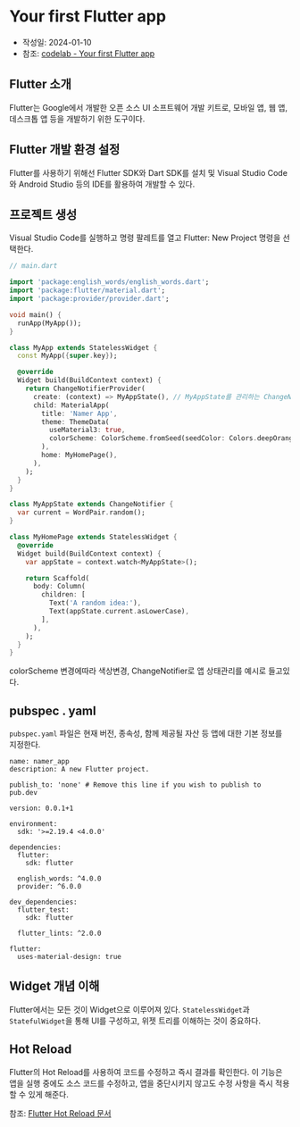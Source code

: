 # Your first Flutter app

- 작성일: 2024-01-10
- 참조: [codelab - Your first Flutter app](https://codelabs.developers.google.com/codelabs/flutter-codelab-first#0)

## Flutter 소개

Flutter는 Google에서 개발한 오픈 소스 UI 소프트웨어 개발 키트로, 모바일 앱, 웹 앱, 데스크톱 앱 등을 개발하기 위한 도구이다.

## Flutter 개발 환경 설정

Flutter를 사용하기 위해선 Flutter SDK와 Dart SDK를 설치 및 Visual Studio Code와 Android Studio 등의 IDE를 활용하여 개발할 수 있다.

## 프로젝트 생성

Visual Studio Code를 실행하고 명령 팔레트를 열고 Flutter: New Project 명령을 선택한다.

```dart
// main.dart

import 'package:english_words/english_words.dart';
import 'package:flutter/material.dart';
import 'package:provider/provider.dart';

void main() {
  runApp(MyApp());
}

class MyApp extends StatelessWidget {
  const MyApp({super.key});

  @override
  Widget build(BuildContext context) {
    return ChangeNotifierProvider(
      create: (context) => MyAppState(), // MyAppState를 관리하는 ChangeNotifierProvider
      child: MaterialApp(
        title: 'Namer App',
        theme: ThemeData(
          useMaterial3: true,
          colorScheme: ColorScheme.fromSeed(seedColor: Colors.deepOrange),
        ),
        home: MyHomePage(),
      ),
    );
  }
}

class MyAppState extends ChangeNotifier {
  var current = WordPair.random();
}

class MyHomePage extends StatelessWidget {
  @override
  Widget build(BuildContext context) {
    var appState = context.watch<MyAppState>();

    return Scaffold(
      body: Column(
        children: [
          Text('A random idea:'),
          Text(appState.current.asLowerCase),
        ],
      ),
    );
  }
}
```

colorScheme 변경에따라 색상변경, ChangeNotifier로 앱 상태관리를 예시로 들고있다.

## pubspec . yaml

`pubspec.yaml` 파일은 현재 버전, 종속성, 함께 제공될 자산 등 앱에 대한 기본 정보를 지정한다.

```
name: namer_app
description: A new Flutter project.

publish_to: 'none' # Remove this line if you wish to publish to pub.dev

version: 0.0.1+1

environment:
  sdk: '>=2.19.4 <4.0.0'

dependencies:
  flutter:
    sdk: flutter

  english_words: ^4.0.0
  provider: ^6.0.0

dev_dependencies:
  flutter_test:
    sdk: flutter

  flutter_lints: ^2.0.0

flutter:
  uses-material-design: true
```

## Widget 개념 이해

Flutter에서는 모든 것이 Widget으로 이루어져 있다. `StatelessWidget`과 `StatefulWidget`을 통해 UI를 구성하고, 위젯 트리를 이해하는 것이 중요하다.

## Hot Reload

Flutter의 Hot Reload를 사용하여 코드를 수정하고 즉시 결과를 확인한다. 이 기능은 앱을 실행 중에도 소스 코드를 수정하고, 앱을 중단시키지 않고도 수정 사항을 즉시 적용할 수 있게 해준다.

참조: [Flutter Hot Reload 문서](https://flutter.dev/docs/development/tools/hot-reload)
